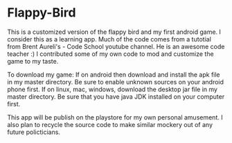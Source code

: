 # Flappy-Bird

This is a customized version of the flappy bird and my first android game. I consider this as a learning app. Much of the code comes from a tutotial from Brent Aureli's - Code School youtube channel. He is an awesome code teacher :)
I contributed some of my own code to mod and customize the game to my taste. 

To download my game:
If on android then download and install the apk file in my master directory. Be sure to enable unknown sources on your android phone first.
If on linux, mac, windows, download the desktop jar file in my master directory. Be sure that you have java JDK installed on your computer first. 

This app will be publish on the playstore for my own personal amusement. I also plan to recycle the source code to make similar mockery out of any future policticians. 
